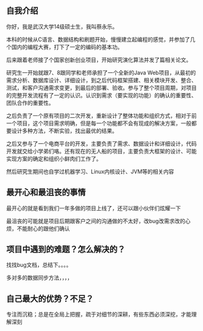 ## 自我介绍
你好，我是武汉大学14级硕士生，我叫蔡永乐。

本科的时候从C语言、数据结构和刷题开始，慢慢建立起编程的感觉，并参加了几个国内的编程大赛，打下了一定的编码的基本功。

后来跟着老师接了个国家创新创业项目，开始研究演化算法并发了篇相关论文。

研究生一开始就跟7、8跟同学和老师承担了一个全新的Java Web项目，从最初的需求分析、数据库设计、详细设计，到之后代码框架搭建、相关模块开发、整合、测试，和客户沟通需求变更，到最后的部署、验收。参与了整个项目周期，对项目的完整开发流程有了一定的认识。认识到需求（要实现的功能）的确认的重要性、团队合作的重要性。

之后负责了一个原有项目的二次开发，重新设计了整体功能和组织方式，相对于前一个项目，这个项目需求明确，但是每一个功能都不会有现成的解决方案，一般都要设计多种方法，不断实验，找出最优的结果。

之后又参与了一个电商平台的开发，主要负责了需求、数据设计和详细设计，代码开发就交给小学弟们咯。还有现在的无人船的项目，主要负责大框架的设计、可能实现方案的确定和组织小鲜肉们工作了。

然后研究生期间也自学过机器学习、Linux内核设计、JVM等的相关内容

## 最开心和最沮丧的事情

最开心的就是看到我们一年多做的项目上线了，还可以跟小伙伴们炫耀一下

最沮丧的可能就是项目后期跟客户之间的沟通做的不太好，改bug改需求改的心烦，不能耐心的跟他们确认

## 项目中遇到的难题？怎么解决的？

找找bug文档，总结下。。。。

多对多的数据同步方法，，，，

## 自己最大的优势？不足？

专注而沉稳；总是在全局上把握，疏于对细节的深耕，有些东西必须深挖，才能理解深刻
